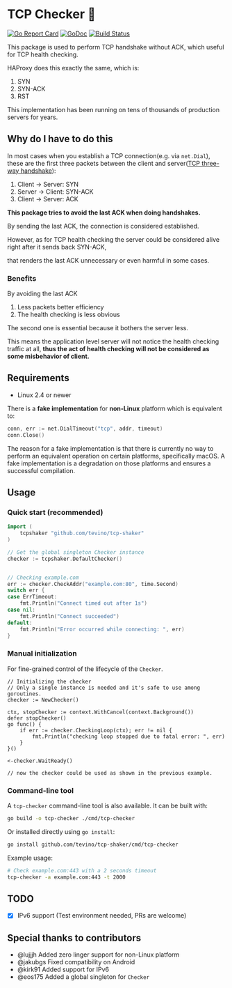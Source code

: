 # TCP Checker :heartbeat:

[![Go Report Card](https://goreportcard.com/badge/github.com/tevino/tcp-shaker)](https://goreportcard.com/report/github.com/tevino/tcp-shaker)
[![GoDoc](https://godoc.org/github.com/tevino/tcp-shaker?status.svg)](https://godoc.org/github.com/tevino/tcp-shaker)
[![Build Status](https://travis-ci.org/tevino/tcp-shaker.svg?branch=master)](https://travis-ci.org/tevino/tcp-shaker)

This package is used to perform TCP handshake without ACK, which useful for TCP health checking.

HAProxy does this exactly the same, which is:

1. SYN
2. SYN-ACK
3. RST

This implementation has been running on tens of thousands of production servers for years.

## Why do I have to do this

In most cases when you establish a TCP connection(e.g. via `net.Dial`), these are the first three packets between the client and server([TCP three-way handshake][tcp-handshake]):

1. Client -> Server: SYN
2. Server -> Client: SYN-ACK
3. Client -> Server: ACK

**This package tries to avoid the last ACK when doing handshakes.**

By sending the last ACK, the connection is considered established.

However, as for TCP health checking the server could be considered alive right after it sends back SYN-ACK,

that renders the last ACK unnecessary or even harmful in some cases.

### Benefits

By avoiding the last ACK

1. Less packets better efficiency
2. The health checking is less obvious

The second one is essential because it bothers the server less.

This means the application level server will not notice the health checking traffic at all, **thus the act of health checking will not be
considered as some misbehavior of client.**

## Requirements

- Linux 2.4 or newer

There is a **fake implementation** for **non-Linux** platform which is equivalent to:

```go
conn, err := net.DialTimeout("tcp", addr, timeout)
conn.Close()
```

The reason for a fake implementation is that there is currently no way to perform an equivalent operation on certain platforms, specifically macOS. A fake implementation is a degradation on those platforms and ensures a successful compilation.


## Usage

### Quick start (recommended)

```go
import (
	tcpshaker "github.com/tevino/tcp-shaker"
)

// Get the global singleton Checker instance
checker := tcpshaker.DefaultChecker()


// Checking example.com
err := checker.CheckAddr("example.com:80", time.Second)
switch err {
case ErrTimeout:
	fmt.Println("Connect timed out after 1s")
case nil:
	fmt.Println("Connect succeeded")
default:
	fmt.Println("Error occurred while connecting: ", err)
}
```

### Manual initialization

For fine-grained control of the lifecycle of the `Checker`.

```
// Initializing the checker
// Only a single instance is needed and it's safe to use among goroutines.
checker := NewChecker()

ctx, stopChecker := context.WithCancel(context.Background())
defer stopChecker()
go func() {
	if err := checker.CheckingLoop(ctx); err != nil {
		fmt.Println("checking loop stopped due to fatal error: ", err)
	}
}()

<-checker.WaitReady()

// now the checker could be used as shown in the previous example.
```

### Command-line tool

A `tcp-checker` command-line tool is also available. It can be built with:

```bash
go build -o tcp-checker ./cmd/tcp-checker
```

Or installed directly using `go install`:

```bash
go install github.com/tevino/tcp-shaker/cmd/tcp-checker
```

Example usage:
```bash
# Check example.com:443 with a 2 seconds timeout
tcp-checker -a example.com:443 -t 2000
```

## TODO

- [x] IPv6 support (Test environment needed, PRs are welcome)

## Special thanks to contributors

- @lujjjh Added zero linger support for non-Linux platform
- @jakubgs Fixed compatibility on Android
- @kirk91 Added support for IPv6
- @eos175 Added a global singleton for `Checker`

[tcp-handshake]: https://en.wikipedia.org/wiki/Handshaking#TCP_three-way_handshake
